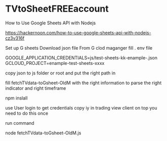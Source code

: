 # TVtoSheetFREEaccount
 
How to Use Google Sheets API with Nodejs

https://hackernoon.com/how-to-use-google-sheets-api-with-nodejs-cz3v316f

Set up G sheets
Download json file From G clod maganger
fill . env file

GOOGLE_APPLICATION_CREDENTIALS=js/test-sheets-kk-enample-.json
GCLOUD_PROJECT=enample-test-sheets-xxxx

copy json to js folder or root and put the right path in


fill fetchTVdata-toGsheet-OldM with the right information to parse the right indicator and right timeframe


npm inslall

use User login to get credentials copy iy in trading view client on top
you need to do this once



run  command

node fetchTVdata-toGsheet-OldM.js